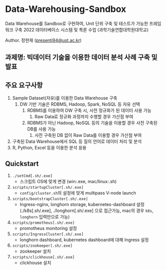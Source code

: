 

# Data-Warehousing-Sandbox

Data Warehouse를 Sandbox로 구현하여, Unit 단위 구축 및 테스트가 가능한 프레임워크 구축
2022 데이터베이스 시스템 및 특론 수업 (과학기술연합대학원대학교)

Author. 정현재 (presentj94@ust.ac.kr)

## 과제명: 빅데이터 기술을 이용한 데이터 분석 사례 구축 및 발표

## 주요 요구사항

1. Sample Dataset(자유)를 이용한 Data Warehouse 구축
   1. DW 기반 기술은 RDBMS, Hadoop, Spark, NoSQL 등 자유 선택
      1. RDBMS를 이용하여 DW 구축 시, 사전 정규화가 된 데이터 사용 가능
         1. Raw Data로 정규화 과정까지 수행할 경우 가산점 부여
      2. RDBMS가 아닌 Hadoop, NoSQL 등의 기술을 이용할 경우 사전 구축된 DB를 사용 가능
         1. 사전 구축된 DB 없이 Raw Data를 이용할 경우 가산점 부여
2. 구축된 Data Warehouse에서 SQL 등 질의 언어로 데이터 처리 및 분석
3. R, Python, Excel 등을 이용한 분석 응용

## Quickstart

1. `./setCmd[.sh/.exe]`
   - 스크립트 OS에 맞게 변경 (win:.exe, mac/linux:.sh)
2. `scripts/startupCluster[.sh/.exe]`
   - `config/cluster.sh`의 설정에 맞게 multipass V-node launch
3. `scripts/bootstrapCluster[.sh/.exe]`
   - Ingress-nginx, longhorn storage, kubernetes-dashboard 설정 (./k8s[.sh/.exe], ./longhorn[.sh/.exe] 으로 접근가능, mac의 경우 `k8s`, `longhorn` 입력만으로 가능)
4. `scripts/promotheus[.sh/.exe]`
   - promotheus monitoring 설정
5. `scripts/IngressCluster[.sh/.exe]`
   - longhorn dashboard, kubernetes dashboard에 대해 Ingress 설정
6. `scripts/zookeeper[.sh/.exe]`
   - zookeeper 설치
7. `scripts/clickhouse[.sh/.exe]`
   - clickhouse 설치

